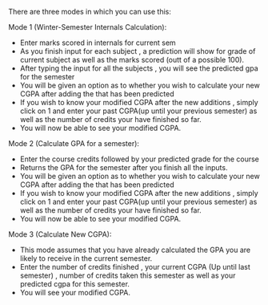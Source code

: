 There are three modes in which you can use this:

Mode 1 (Winter-Semester Internals Calculation):
- Enter marks scored in internals for current sem
- As you finish input for each subject , a prediction will show for grade of current subject as well as the marks scored (outt of a possible 100).
- After typing the input for all the subjects , you will see the predicted gpa for the semester
- You will be given an option as to whether you wish to calculate your new CGPA after adding the that has been predicted
- If you wish to know your modified CGPA after the new additions , simply click on 1 and enter your past CGPA(up until your previous semester) as well as the number of credits your have finished so far.
- You will now be able to see your modified CGPA.

Mode 2 (Calculate GPA for a semester):

- Enter the course credits followed by your predicted grade for the course
- Returns the GPA for the semester after you finish all the inputs.
- You will be given an option as to whether you wish to calculate your new CGPA after adding the that has been predicted
- If you wish to know your modified CGPA after the new additions , simply click on 1 and enter your past CGPA(up until your previous semester) as well as the number of credits your have finished so far.
- You will now be able to see your modified CGPA.

Mode 3 (Calculate New CGPA):

- This mode assumes that you have already calculated the GPA you are likely to receive in the current semester.
- Enter the number of credits finished , your current CGPA (Up until last semester) , number of credits taken this semester as well as your predicted cgpa for this semester.
- You will see your modified CGPA.